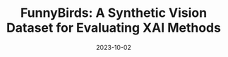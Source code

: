 ---
title: "FunnyBirds: A Synthetic Vision Dataset for Evaluating XAI Methods"
collection: publications
permalink: /publication/2023-funnybirds
date: 2023-10-02
venue: "ICCV"
authors: "R. Hesse, S. Schaub-Meyer, S. Roth"
uri: 
project: 
bibtex:
arxiv: 
openpdf: 
supp: 
teaser: images/2023_funnybirds.png
videoresults: 
videotalk:
poster:
code: 
---